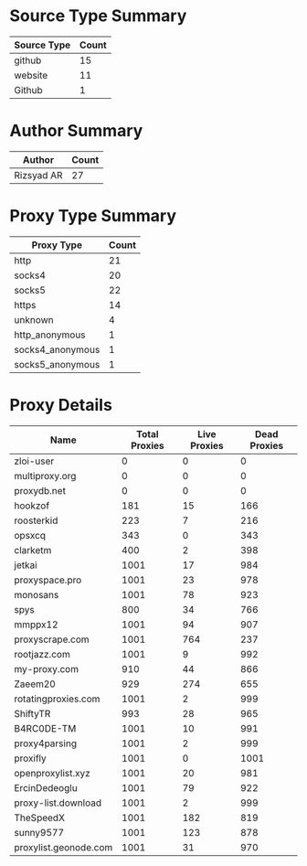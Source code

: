 # Source Type Summary

| Source Type | Count |
|-------------|-------|
| github | 15 |
| website | 11 |
| Github | 1 |


# Author Summary

| Author | Count |
|--------|-------|
| Rizsyad AR | 27 |


# Proxy Type Summary

| Proxy Type | Count |
|------------|-------|
| http | 21 |
| socks4 | 20 |
| socks5 | 22 |
| https | 14 |
| unknown | 4 |
| http_anonymous | 1 |
| socks4_anonymous | 1 |
| socks5_anonymous | 1 |


# Proxy Details

| Name | Total Proxies | Live Proxies | Dead Proxies |
|------|---------------|--------------|---------------|
| zloi-user | 0 | 0 | 0 |
| multiproxy.org | 0 | 0 | 0 |
| proxydb.net | 0 | 0 | 0 |
| hookzof | 181 | 15 | 166 |
| roosterkid | 223 | 7 | 216 |
| opsxcq | 343 | 0 | 343 |
| clarketm | 400 | 2 | 398 |
| jetkai | 1001 | 17 | 984 |
| proxyspace.pro | 1001 | 23 | 978 |
| monosans | 1001 | 78 | 923 |
| spys | 800 | 34 | 766 |
| mmppx12 | 1001 | 94 | 907 |
| proxyscrape.com | 1001 | 764 | 237 |
| rootjazz.com | 1001 | 9 | 992 |
| my-proxy.com | 910 | 44 | 866 |
| Zaeem20 | 929 | 274 | 655 |
| rotatingproxies.com | 1001 | 2 | 999 |
| ShiftyTR | 993 | 28 | 965 |
| B4RC0DE-TM | 1001 | 10 | 991 |
| proxy4parsing | 1001 | 2 | 999 |
| proxifly | 1001 | 0 | 1001 |
| openproxylist.xyz | 1001 | 20 | 981 |
| ErcinDedeoglu | 1001 | 79 | 922 |
| proxy-list.download | 1001 | 2 | 999 |
| TheSpeedX | 1001 | 182 | 819 |
| sunny9577 | 1001 | 123 | 878 |
| proxylist.geonode.com | 1001 | 31 | 970 |
